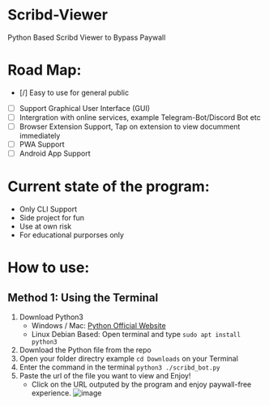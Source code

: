 # Scribd-Viewer
Python Based Scribd Viewer to Bypass Paywall

# Road Map:
- [/] Easy to use for general public
- [ ] Support Graphical User Interface (GUI)
- [ ] Intergration with online services, example Telegram-Bot/Discord Bot etc
- [ ] Browser Extension Support, Tap on extension to view documment immediately
- [ ] PWA Support
- [ ] Android App Support

# Current state of the program:
- Only CLI Support
- Side project for fun
- Use at own risk
- For educational purporses only

# How to use:
## Method 1: Using the Terminal
1. Download Python3
   - Windows / Mac: [Python Official Website](https://www.python.org/downloads/)
   - Linux Debian Based: Open terminal and type `sudo apt install python3`
2. Download the Python file from the repo
3. Open your folder directry example `cd Downloads` on your Terminal
4. Enter the command in the terminal `python3 ./scribd_bot.py`
5. Paste the url of the file you want to view and Enjoy!
   - Click on the URL outputed by the program and enjoy paywall-free experience.
   ![image](https://github.com/user-attachments/assets/160c9df0-8532-4c68-bd9e-8c2f88348cf8)
